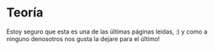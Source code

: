 # Teoría
Estoy seguro que esta es una de las últimas páginas leidas, :) y como a ninguno denosotros nos gusta la dejare para el último! 


